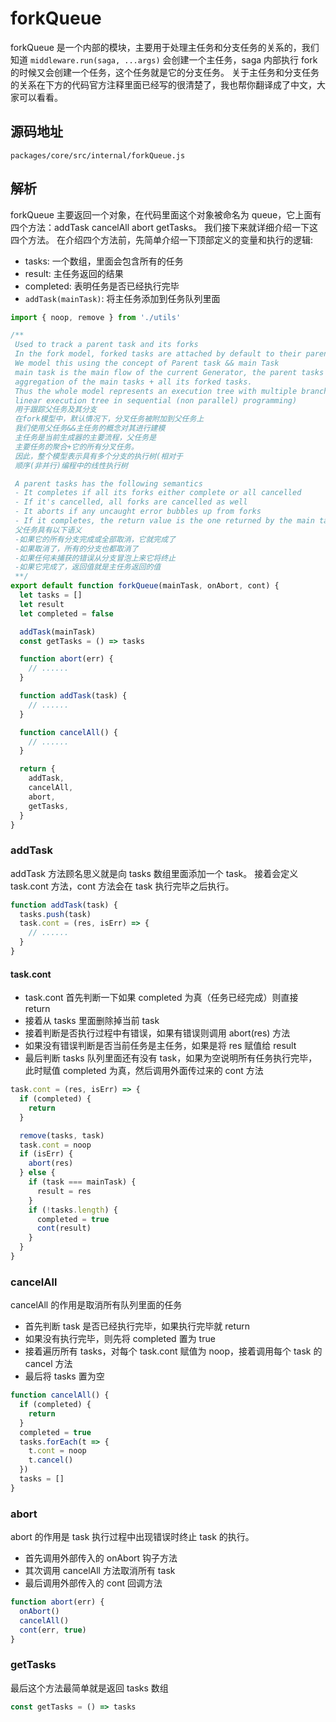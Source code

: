 # forkQueue
forkQueue 是一个内部的模块，主要用于处理主任务和分支任务的关系的，我们知道 `middleware.run(saga, ...args)` 会创建一个主任务，saga 内部执行 fork 的时候又会创建一个任务，这个任务就是它的分支任务。
关于主任务和分支任务的关系在下方的代码官方注释里面已经写的很清楚了，我也帮你翻译成了中文，大家可以看看。
## 源码地址
`packages/core/src/internal/forkQueue.js`
## 解析
forkQueue 主要返回一个对象，在代码里面这个对象被命名为 queue，它上面有四个方法：addTask cancelAll abort getTasks。
我们接下来就详细介绍一下这四个方法。
在介绍四个方法前，先简单介绍一下顶部定义的变量和执行的逻辑:
- tasks: 一个数组，里面会包含所有的任务
- result: 主任务返回的结果
- completed: 表明任务是否已经执行完毕
- `addTask(mainTask)`: 将主任务添加到任务队列里面
```js
import { noop, remove } from './utils'

/**
 Used to track a parent task and its forks
 In the fork model, forked tasks are attached by default to their parent
 We model this using the concept of Parent task && main Task
 main task is the main flow of the current Generator, the parent tasks is the
 aggregation of the main tasks + all its forked tasks.
 Thus the whole model represents an execution tree with multiple branches (vs the
 linear execution tree in sequential (non parallel) programming)
 用于跟踪父任务及其分支
 在fork模型中，默认情况下，分叉任务被附加到父任务上
 我们使用父任务&&主任务的概念对其进行建模
 主任务是当前生成器的主要流程，父任务是
 主要任务的聚合+它的所有分叉任务。
 因此，整个模型表示具有多个分支的执行树(相对于
 顺序(非并行)编程中的线性执行树

 A parent tasks has the following semantics
 - It completes if all its forks either complete or all cancelled
 - If it's cancelled, all forks are cancelled as well
 - It aborts if any uncaught error bubbles up from forks
 - If it completes, the return value is the one returned by the main task
 父任务具有以下语义
 -如果它的所有分支完成或全部取消，它就完成了
 -如果取消了，所有的分支也都取消了
 -如果任何未捕获的错误从分支冒泡上来它将终止
 -如果它完成了，返回值就是主任务返回的值
 **/
export default function forkQueue(mainTask, onAbort, cont) {
  let tasks = []
  let result
  let completed = false

  addTask(mainTask)
  const getTasks = () => tasks

  function abort(err) {
    // ......
  }

  function addTask(task) {
    // ......
  }

  function cancelAll() {
    // ......
  }

  return {
    addTask,
    cancelAll,
    abort,
    getTasks,
  }
}
```
### addTask
addTask 方法顾名思义就是向 tasks 数组里面添加一个 task。
接着会定义 task.cont 方法，cont 方法会在 task 执行完毕之后执行。
```js
function addTask(task) {
  tasks.push(task)
  task.cont = (res, isErr) => {
    // ......
  }
}
```
#### task.cont
- task.cont 首先判断一下如果 completed 为真（任务已经完成）则直接 return
- 接着从 tasks 里面删除掉当前 task
- 接着判断是否执行过程中有错误，如果有错误则调用 abort(res) 方法
- 如果没有错误判断是否当前任务是主任务，如果是将 res 赋值给 result
- 最后判断 tasks 队列里面还有没有 task，如果为空说明所有任务执行完毕，此时赋值 completed 为真，然后调用外面传过来的 cont 方法
```js
task.cont = (res, isErr) => {
  if (completed) {
    return
  }

  remove(tasks, task)
  task.cont = noop
  if (isErr) {
    abort(res)
  } else {
    if (task === mainTask) {
      result = res
    }
    if (!tasks.length) {
      completed = true
      cont(result)
    }
  }
}
```
### cancelAll
cancelAll 的作用是取消所有队列里面的任务
- 首先判断 task 是否已经执行完毕，如果执行完毕就 return
- 如果没有执行完毕，则先将 completed 置为 true
- 接着遍历所有 tasks，对每个 task.cont 赋值为 noop，接着调用每个 task 的cancel 方法
- 最后将 tasks 置为空
```js
function cancelAll() {
  if (completed) {
    return
  }
  completed = true
  tasks.forEach(t => {
    t.cont = noop
    t.cancel()
  })
  tasks = []
}
```
### abort
abort 的作用是 task 执行过程中出现错误时终止 task 的执行。
- 首先调用外部传入的 onAbort 钩子方法
- 其次调用 cancelAll 方法取消所有 task
- 最后调用外部传入的 cont 回调方法
```js
function abort(err) {
  onAbort()
  cancelAll()
  cont(err, true)
}
```
### getTasks
最后这个方法最简单就是返回 tasks 数组
```js
const getTasks = () => tasks
```